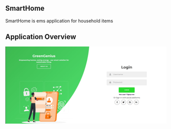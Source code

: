 ## SmartHome
SmartHome is ems application for household items

Application Overview
------------------- 

<div align="center">
  <img src="/client/images/greengenious login.jpg">
</div>


